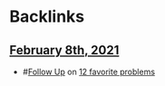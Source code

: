 
# Backlinks
## [February 8th, 2021](<February 8th, 2021.md>)
- #[Follow Up](<Follow Up.md>) on [12 favorite problems](<12 favorite problems.md>)

